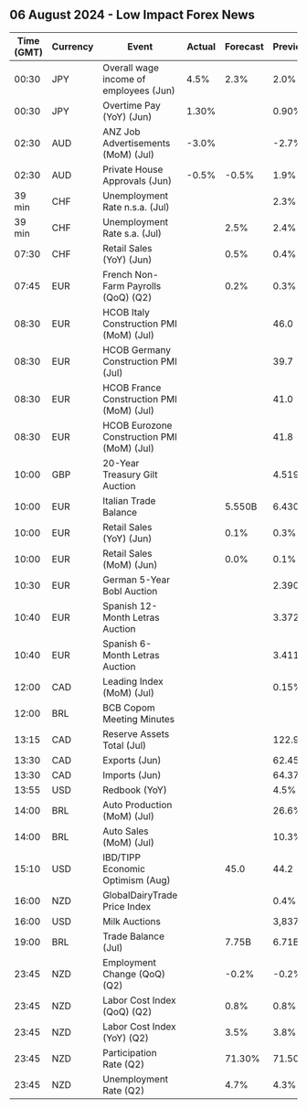 ## 06 August 2024 - Low Impact Forex News

| Time (GMT) | Currency | Event | Actual | Forecast | Previous |
|------|----------|-------|--------|----------|----------|
| 00:30 | JPY | Overall wage income of employees (Jun) | 4.5% | 2.3% | 2.0% |
| 00:30 | JPY | Overtime Pay (YoY) (Jun) | 1.30% |  | 0.90% |
| 02:30 | AUD | ANZ Job Advertisements (MoM) (Jul) | -3.0% |  | -2.7% |
| 02:30 | AUD | Private House Approvals (Jun) | -0.5% | -0.5% | 1.9% |
| 39 min | CHF | Unemployment Rate n.s.a. (Jul) |  |  | 2.3% |
| 39 min | CHF | Unemployment Rate s.a. (Jul) |  | 2.5% | 2.4% |
| 07:30 | CHF | Retail Sales (YoY) (Jun) |  | 0.5% | 0.4% |
| 07:45 | EUR | French Non-Farm Payrolls (QoQ) (Q2) |  | 0.2% | 0.3% |
| 08:30 | EUR | HCOB Italy Construction PMI (MoM) (Jul) |  |  | 46.0 |
| 08:30 | EUR | HCOB Germany Construction PMI (Jul) |  |  | 39.7 |
| 08:30 | EUR | HCOB France Construction PMI (MoM) (Jul) |  |  | 41.0 |
| 08:30 | EUR | HCOB Eurozone Construction PMI (MoM) (Jul) |  |  | 41.8 |
| 10:00 | GBP | 20-Year Treasury Gilt Auction |  |  | 4.519% |
| 10:00 | EUR | Italian Trade Balance |  | 5.550B | 6.430B |
| 10:00 | EUR | Retail Sales (YoY) (Jun) |  | 0.1% | 0.3% |
| 10:00 | EUR | Retail Sales (MoM) (Jun) |  | 0.0% | 0.1% |
| 10:30 | EUR | German 5-Year Bobl Auction |  |  | 2.390% |
| 10:40 | EUR | Spanish 12-Month Letras Auction |  |  | 3.372% |
| 10:40 | EUR | Spanish 6-Month Letras Auction |  |  | 3.411% |
| 12:00 | CAD | Leading Index (MoM) (Jul) |  |  | 0.15% |
| 12:00 | BRL | BCB Copom Meeting Minutes |  |  |  |
| 13:15 | CAD | Reserve Assets Total (Jul) |  |  | 122.9B |
| 13:30 | CAD | Exports (Jun) |  |  | 62.45B |
| 13:30 | CAD | Imports (Jun) |  |  | 64.37B |
| 13:55 | USD | Redbook (YoY) |  |  | 4.5% |
| 14:00 | BRL | Auto Production (MoM) (Jul) |  |  | 26.6% |
| 14:00 | BRL | Auto Sales (MoM) (Jul) |  |  | 10.3% |
| 15:10 | USD | IBD/TIPP Economic Optimism (Aug) |  | 45.0 | 44.2 |
| 16:00 | NZD | GlobalDairyTrade Price Index |  |  | 0.4% |
| 16:00 | USD | Milk Auctions |  |  | 3,837.0 |
| 19:00 | BRL | Trade Balance (Jul) |  | 7.75B | 6.71B |
| 23:45 | NZD | Employment Change (QoQ) (Q2) |  | -0.2% | -0.2% |
| 23:45 | NZD | Labor Cost Index (QoQ) (Q2) |  | 0.8% | 0.8% |
| 23:45 | NZD | Labor Cost Index (YoY) (Q2) |  | 3.5% | 3.8% |
| 23:45 | NZD | Participation Rate (Q2) |  | 71.30% | 71.50% |
| 23:45 | NZD | Unemployment Rate (Q2) |  | 4.7% | 4.3% |
